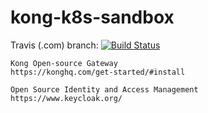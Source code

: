 # kong-k8s-sandbox

Travis (.com) branch:
[![Build Status](https://travis-ci.com/githubfoam/kong-k8s-sandbox.svg?branch=master)](https://travis-ci.com/githubfoam/kong-k8s-sandbox)  

~~~~
Kong Open-source Gateway
https://konghq.com/get-started/#install

Open Source Identity and Access Management
https://www.keycloak.org/

~~~~
